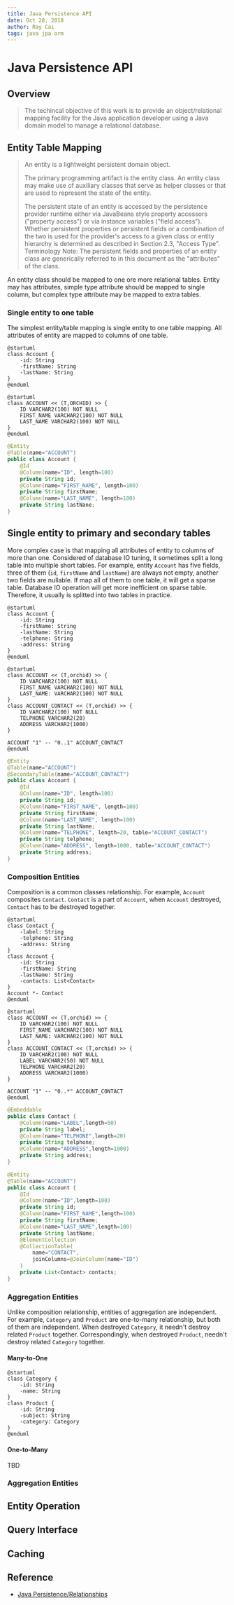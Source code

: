 ```yaml
---
title: Java Persistence API
date: Oct 28, 2018
author: Ray Cai
tags: java jpa orm
---
```

# Java Persistence API

## Overview

>The techincal objective of this work is to provide an object/relational mapping facility for the Java application developer using a Java domain model to manage a relational database.

## Entity Table Mapping

> An entity is a lightweight persistent domain object.
>
>The primary programming artifact is the entity class. An entity class may make use of auxiliary classes that serve as helper classes or that are used to represent the state of the entity.
>
>The persistent state of an entity is accessed by the persistence provider runtime either via JavaBeans style property accessors ("property access") or via instance variables ("field access"). Whether persistent properties or persistent fields or a combination of the two is used for the provider's access to a given class or entity hierarchy is determined as described in Section 2.3, "Access Type".
>Terminology Note: The persistent fields and properties of an entity class are generically referred to in this document as the "attributes" of the class.

An entity class should be mapped to one ore more relational tables. Entity may has attributes, simple type attribute should be mapped to single column, but complex type attribute may be mapped to extra tables.

### Single entity to one table

The simplest entity/table mapping is single entity to one table mapping. All attributes of entity are mapped to columns of one table.

```puml
@startuml
class Account {
    -id: String
    -firstName: String
    -lastName: String
}
@enduml
```

```puml
@startuml
class ACCOUNT << (T,ORCHID) >> {
    ID VARCHAR2(100) NOT NULL
    FIRST_NAME VARCHAR2(100) NOT NULL
    LAST_NAME VARCHAR2(100) NOT NULL
}
@enduml
```

```java
@Entity
@Table(name="ACCOUNT")
public class Account {
    @Id
    @Column(name="ID", length=100)
    private String id;
    @Column(name="FIRST_NAME", length=100)
    private String firstName;
    @Column(name="LAST_NAME", length=100)
    private String lastNane;
}
```

## Single entity to primary and secondary tables

More complex case is that mapping all attributes of entity to columns of more than one.
Considered of database IO tuning, it sometimes split a long table into multiple short tables. For example, entity `Account` has five fields, three of them (`id`, `firstName` and `lastName`) are always not empty, another two fields are nullable. If map all of them to one table, it will get a sparse table. Database IO operation will get more inefficient on sparse table. Therefore, it usually is splitted into two tables in practice.

```puml
@startuml
class Account {
    -id: String
    -firstName: String
    -lastName: String
    -telphone: String
    -address: String
}
@enduml
```

```puml
@startuml
class ACCOUNT << (T,orchid) >> {
    ID VARCHAR2(100) NOT NULL
    FIRST_NAME VARCHAR2(100) NOT NULL
    LAST_NAME: VARCHAR2(100) NOT NULL
}
class ACCOUNT_CONTACT << (T,orchid) >> {
    ID VARCHAR2(100) NOT NULL
    TELPHONE VARCHAR2(20)
    ADDRESS VARCHAR2(1000)
}

ACCOUNT "1" -- "0..1" ACCOUNT_CONTACT
@enduml
```

```java
@Entity
@Table(name="ACCOUNT")
@SecondaryTable(name="ACCOUNT_CONTACT")
public class Account {
    @Id
    @Column(name="ID", length=100)
    private String id;
    @Column(name="FIRST_NAME", length=100)
    private String firstName;
    @Column(name="LAST_NAME", length=100)
    private String lastName;
    @Column(name="TELPHONE", length=20, table="ACCOUNT_CONTACT")
    private String telphone;
    @Column(name="ADDRESS", length=1000, table="ACCOUNT_CONTACT")
    private String address;
}
```

### Composition Entities

Composition is a common classes relationship. For example, `Account` composites `Contact`. `Contact` is a part of `Account`, when `Account` destroyed, `Contact` has to be destroyed together.

```puml
@startuml
class Contact {
    -label: String
    -telphone: String
    -address: String
}
class Account {
    -id: String
    -firstName: String
    -lastName: String
    -contacts: List<Contact>
}
Account *- Contact
@enduml
```

```puml
@startuml
class ACCOUNT << (T,orchid) >> {
    ID VARCHAR2(100) NOT NULL
    FIRST_NAME VARCHAR2(100) NOT NULL
    LAST_NAME: VARCHAR2(100) NOT NULL
}
class ACCOUNT_CONTACT << (T,orchid) >> {
    ID VARCHAR2(100) NOT NULL
    LABEL VARCHAR2(50) NOT NULL
    TELPHONE VARCHAR2(20)
    ADDRESS VARCHAR2(1000)
}

ACCOUNT "1" -- "0..*" ACCOUNT_CONTACT
@enduml
```

```java
@Embeddable
public class Contact {
    @Column(name="LABEL",length=50)
    private String label;
    @Column(name="TELPHONE",length=20)
    private String telphone;
    @Column(name="ADDRESS",length=1000)
    private String address;
}

@Entity
@Table(name="ACCOUNT")
public class Account {
    @Id
    @Column(name="ID",length=100)
    private String id;
    @Column(name="FIRST_NAME",length=100)
    private String firstName;
    @Column(name="LAST_NAME",length=100)
    private String lastName;
    @ElementCollection
    @CollectionTable(
        name="CONTACT",
        joinColumns=@JoinColumn(name="ID")
    )
    private List<Contact> contacts;
}
```

### Aggregation Entities

Unlike composition relationship, entities of aggregation are independent. For example, `Category` and `Product` are one-to-many relationship, but both of them are independent. When destroyed `Category`, it needn't destroy related `Product` together. Correspondingly, when destroyed `Product`, needn't destroy related `Category` together.

#### Many-to-One

```puml
@startuml
class Category {
    -id: String
    -name: String
}
class Product {
    -id: String
    -subject: String
    -category: Category
}
@enduml
```

#### One-to-Many

TBD

### Aggregation Entities

## Entity Operation

## Query Interface

## Caching

## Reference

* [Java Persistence/Relationships](https://en.wikibooks.org/wiki/Java_Persistence/Relationships)
